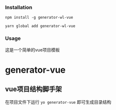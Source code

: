 
### Installation
`npm install -g generator-wl-vue`

`yarn global add generator-wl-vue`

### Usage
这是一个简单的vue项目模板
# generator-vue
## vue项目结构脚手架
在项目文件下运行 `yo generator-vue` 即可生成目录结构
